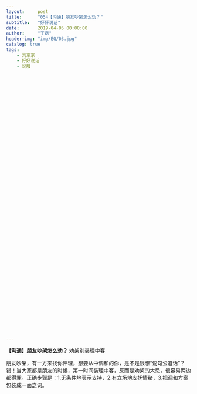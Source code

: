 ```yaml
---
layout:     post
title:      "054【沟通】朋友吵架怎么劝？"
subtitle:   "好好说话"
date:       2019-04-05 00:00:00
author:     "于磊"
header-img: "img/EQ/03.jpg"
catalog: true
tags:
    - 刘京京
    - 好好说话
    - 说服




















































---
```


  

**【沟通】朋友吵架怎么劝？**
劝架别装理中客


朋友吵架，有一方来找你评理，想要从中调和的你，是不是很想“说句公道话”？错！当大家都是朋友的时候，第一时间装理中客，反而是劝架的大忌，很容易两边都得罪。正确步骤是：1.无条件地表示支持，2.有立场地安抚情绪，3.把调和方案包装成一面之词。